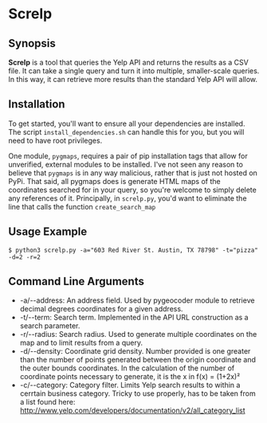 Screlp
======

## Synopsis

**Screlp** is a tool that queries the Yelp API and returns the results as a CSV file. It can take a single query and turn it into multiple, smaller-scale queries. In this way, it can retrieve more results than the standard Yelp API will allow. 

## Installation

To get started, you'll want to ensure all your dependencies are installed. The script `install_dependencies.sh` can handle this for you, but you will need to have root privileges.

One module, `pygmaps`, requires a pair of pip installation tags that allow for unverified, external modules to be installed. I've not seen any reason to believe that `pygmaps` is in any way malicious, rather that is just not hosted on PyPi. That said, all pygmaps does is generate HTML maps of the coordinates searched for in your query, so you're welcome to simply delete any references of it. Principally, in `screlp.py`, you'd want to eliminate the line that calls the function `create_search_map`

## Usage Example

    $ python3 screlp.py -a="603 Red River St. Austin, TX 78798" -t="pizza" -d=2 -r=2

## Command Line Arguments

- -a/--address: An address field. Used by pygeocoder module to retrieve decimal degrees coordinates for a given address.
- -t/--term: Search term. Implemented in the API URL construction as a search parameter.
- -r/--radius: Search radius. Used to generate multiple coordinates on the map and to limit results from a query.
- -d/--density: Coordinate grid density. Number provided is one greater than the number of points generated between the origin coordinate and the outer bounds coordinates. In the calculation of the number of coordinate points necessary to generate, it is the x in f(x) = (1+2x)²
- -c/--category: Category filter. Limits Yelp search results to within a cerrtain business category. Tricky to use properly, has to be taken from a list found here: http://www.yelp.com/developers/documentation/v2/all_category_list
